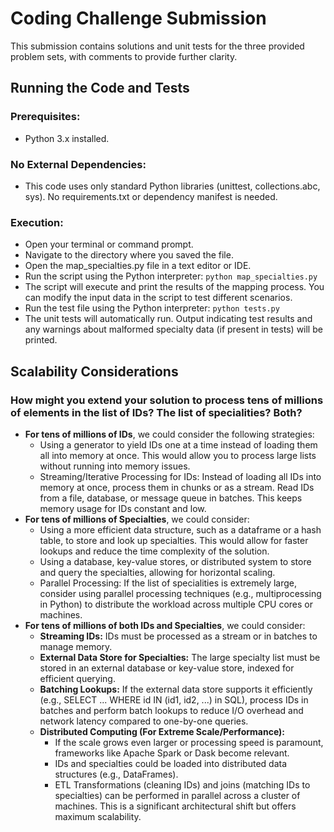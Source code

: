 # Coding Challenge Submission
This submission contains solutions and unit tests for the three provided problem sets, with comments to provide further clarity.

## Running the Code and Tests
### Prerequisites:
- Python 3.x installed.

### No External Dependencies:
- This code uses only standard Python libraries (unittest, collections.abc, sys). No requirements.txt or dependency manifest is needed.
### Execution:
- Open your terminal or command prompt.
- Navigate to the directory where you saved the file.
- Open the map_specialties.py file in a text editor or IDE.
- Run the script using the Python interpreter: `python map_specialties.py`
- The script will execute and print the results of the mapping process. You can modify the input data in the script to test different scenarios.
- Run the test file using the Python interpreter: `python tests.py`
- The unit tests will automatically run. Output indicating test results and any warnings about malformed specialty data (if present in tests) will be printed.

## Scalability Considerations
### How might you extend your solution to process tens of millions of elements in the list of IDs? The list of specialities? Both?
- **For tens of millions of IDs**, we could consider the following strategies:
  - Using a generator to yield IDs one at a time instead of loading them all into memory at once. This would allow you to process large lists without running into memory issues.
  - Streaming/Iterative Processing for IDs: Instead of loading all IDs into memory at once, process them in chunks or as a stream. Read IDs from a file, database, or message queue in batches. This keeps memory usage for IDs constant and low.
- **For tens of millions of Specialties**, we could consider:
  - Using a more efficient data structure, such as a dataframe or a hash table, to store and look up specialties. This would allow for faster lookups and reduce the time complexity of the solution.
  - Using a database, key-value stores, or distributed system to store and query the specialties, allowing for horizontal scaling.
  - Parallel Processing: If the list of specialities is extremely large, consider using parallel processing techniques (e.g., multiprocessing in Python) to distribute the workload across multiple CPU cores or machines.
- **For tens of millions of both IDs and Specialties**, we could consider:
  - **Streaming IDs:** IDs must be processed as a stream or in batches to manage memory.
  - **External Data Store for Specialties:** The large specialty list must be stored in an external database or key-value store, indexed for efficient querying.
  - **Batching Lookups:** If the external data store supports it efficiently (e.g., SELECT ... WHERE id IN (id1, id2, ...) in SQL), process IDs in batches and perform batch lookups to reduce I/O overhead and network latency compared to one-by-one queries.
  - **Distributed Computing (For Extreme Scale/Performance):**
    - If the scale grows even larger or processing speed is paramount, frameworks like Apache Spark or Dask become relevant.
    - IDs and specialties could be loaded into distributed data structures (e.g., DataFrames).
    - ETL Transformations (cleaning IDs) and joins (matching IDs to specialties) can be performed in parallel across a cluster of machines. This is a significant architectural shift but offers maximum scalability.
